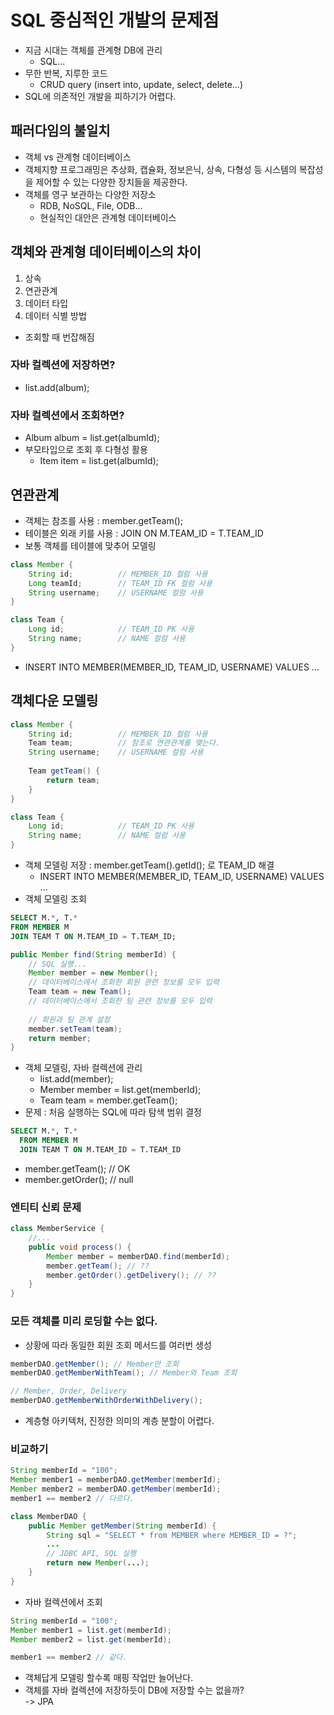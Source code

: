 # SQL 중심적인 개발의 문제점
- 지금 시대는 객체를 관계형 DB에 관리
    - SQL...
- 무한 반복, 지루한 코드
    - CRUD query (insert into, update, select, delete...)
- SQL에 의존적인 개발을 피하기가 어렵다.
## 패러다임의 불일치
- 객체 vs 관계형 데이터베이스
- 객체지향 프로그래밍은 추상화, 캡슐화, 정보은닉, 상속, 다형성 등
시스템의 복잡성을 제어할 수 있는 다양한 장치들을 제공한다.
- 객체를 영구 보관하는 다양한 저장소
    - RDB, NoSQL, File, ODB...
    - 현실적인 대안은 관계형 데이터베이스

## 객체와 관계형 데이터베이스의 차이
1. 상속
2. 연관관계
3. 데이터 타입
4. 데이터 식별 방법
- 조회할 때 번잡해짐
### 자바 컬렉션에 저장하면?
- list.add(album);
### 자바 컬렉션에서 조회하면?
- Album album = list.get(albumId);
- 부모타입으로 조회 후 다형성 활용
    - Item item = list.get(albumId);

## 연관관계
- 객체는 참조를 사용 : member.getTeam();
- 테이블은 외래 키를 사용 : JOIN ON M.TEAM_ID = T.TEAM_ID
- 보통 객체를 테이블에 맞추어 모델링
```java
class Member {
    String id;          // MEMBER_ID 컬럼 사용
    Long teamId;        // TEAM_ID FK 컬럼 사용
    String username;    // USERNAME 컬럼 사용
}

class Team {
    Long id;            // TEAM_ID PK 사용
    String name;        // NAME 컬럼 사용
}
```
- INSERT INTO MEMBER(MEMBER_ID, TEAM_ID, USERNAME) VALUES ...

## 객체다운 모델링
```java
class Member {
    String id;          // MEMBER_ID 컬럼 사용
    Team team;          // 참조로 연관관계를 맺는다.
    String username;    // USERNAME 컬럼 사용
    
    Team getTeam() {
        return team;
    }
}

class Team {
    Long id;            // TEAM_ID PK 사용
    String name;        // NAME 컬럼 사용
}
```
- 객체 모델링 저장 : member.getTeam().getId(); 로 TEAM_ID 해결
  - INSERT INTO MEMBER(MEMBER_ID, TEAM_ID, USERNAME) VALUES ...
- 객체 모델링 조회
```sql
SELECT M.*, T.*
FROM MEMBER M 
JOIN TEAM T ON M.TEAM_ID = T.TEAM_ID;
```
```java
public Member find(String memberId) {
    // SQL 실행...
    Member member = new Member();
    // 데이터베이스에서 조회한 회원 관련 정보를 모두 입력
    Team team = new Team();
    // 데이터베이스에서 조회한 팀 관련 정보를 모두 입력
    
    // 회원과 팀 관계 설정
    member.setTeam(team);
    return member;
}
```
- 객체 모델링, 자바 컬렉션에 관리
  - list.add(member);
  - Member member = list.get(memberId);
  - Team team = member.getTeam();
- 문제 : 처음 실행하는 SQL에 따라 탐색 범위 결정
```sql
SELECT M.*, T.*
  FROM MEMBER M 
  JOIN TEAM T ON M.TEAM_ID = T.TEAM_ID
```
  - member.getTeam();  // OK
  - member.getOrder(); // null
### 엔티티 신뢰 문제
```java
class MemberService {
    //...
    public void process() {
        Member member = memberDAO.find(memberId);
        member.getTeam(); // ??
        member.getOrder().getDelivery(); // ??
    }
}
```

### 모든 객체를 미리 로딩할 수는 없다.
- 상황에 따라 동일한 회원 조회 메서드를 여러번 생성
```java
memberDAO.getMember(); // Member만 조회
memberDAO.getMemberWithTeam(); // Member와 Team 조회

// Member, Order, Delivery
memberDAO.getMemberWithOrderWithDelivery();
```
- 계층형 아키텍처, 진정한 의미의 계층 분할이 어렵다.

### 비교하기
```java
String memberId = "100";
Member member1 = memberDAO.getMember(memberId);
Member member2 = memberDAO.getMember(memberId);
member1 == member2 // 다르다.

class MemberDAO {
    public Member getMember(String memberId) {
        String sql = "SELECT * from MEMBER where MEMBER_ID = ?";
        ...
        // JDBC API, SQL 실행
        return new Member(...);
    }
}
```
- 자바 컬렉션에서 조회
```java
String memberId = "100";
Member member1 = list.get(memberId);
Member member2 = list.get(memberId);

member1 == member2 // 같다.
```
- 객체답게 모델링 할수록 매핑 작업만 늘어난다.
- 객체를 자바 컬렉션에 저장하듯이 DB에 저장할 수는 없을까?<br>
-> JPA